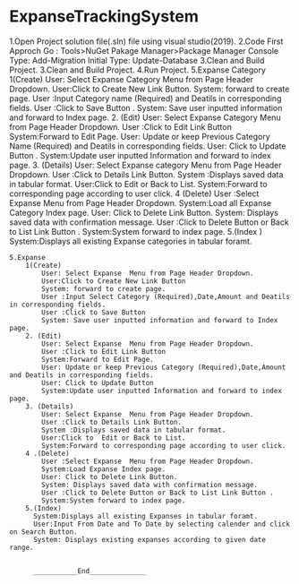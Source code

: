 # ExpanseTrackingSystem

1.Open Project solution file(.sln) file using visual studio(2019).
2.Code First Approch
    Go  : Tools>NuGet Pakage Manager>Package Manager Console
    Type: Add-Migration Initial
    Type: Update-Database
    3.Clean and Build Project.
3.Clean and Build Project.
4.Run Project.
5.Expanse Category 
    1(Create)
       User: Select Expanse Category  Menu from Page Header Dropdown.
        User:Click to Create New Link Button. 
        System: forward to create page.
        User :Input  Category name (Required) and Deatils in corresponding fields.
        User :Click to Save Button .
        System: Save user inputted information and forward to Index page.
    2. (Edit)
        User: Select Expanse  Category Menu from Page Header Dropdown.
        User :Click to Edit Link Button 
        System:Forward to Edit Page.
        User: Update or keep Previous Category Name (Required) and Deatils in corresponding fields.
        User: Click to Update Button .
        System:Update user inputted Information and forward to index page.
    3. (Details)
        User: Select Expanse category Menu from Page Header Dropdown.
        User :Click to Details Link Button.
        System :Displays saved data in tabular format.
        User:Click to  Edit or Back to List.
        System:Forward to corresponding page according to user click.
    4 (Delete)
        User :Select Expanse  Menu from Page Header Dropdown.
        System:Load all Expanse Category  Index page.
        User: Click to Delete Link Button.
        System: Displays saved data with confirmation message.
        User :Click to Delete Button or Back to List Link Button .
        System:System forward to index page.
    5.(Index )
        System:Displays all existing Expanse categories in tabular foramt.
          
    5.Expanse  
        1(Create)
            User: Select Expanse  Menu from Page Header Dropdown.
            User:Click to Create New Link Button 
            System: forward to create page.
            User :Input Select Category (Required),Date,Amount and Deatils in corresponding fields.
            User :Click to Save Button 
            System: Save user inputted information and forward to Index page.
        2. (Edit)
            User: Select Expanse  Menu from Page Header Dropdown.
            User :Click to Edit Link Button 
            System:Forward to Edit Page.
            User: Update or keep Previous Category (Required),Date,Amount and Deatils in corresponding fields.
            User: Click to Update Button 
            System:Update user inputted Information and forward to index page.
        3. (Details)
            User: Select Expanse  Menu from Page Header Dropdown.
            User :Click to Details Link Button.
            System :Displays saved data in tabular format.
            User:Click to  Edit or Back to List.
            System:Forward to corresponding page according to user click.
        4 .(Delete)
            User :Select Expanse  Menu from Page Header Dropdown.
            System:Load Expanse Index page.
            User: Click to Delete Link Button.
            System: Displays saved data with confirmation message.
            User :Click to Delete Button or Back to List Link Button .
            System:System forward to index page.
        5.(Index)
          System:Displays all existing Expanses in tabular foramt.
          User:Input From Date and To Date by selecting calender and click on Search Button.
          System: Displays existing expanses according to given date range.


          ___________End______________
    
    

